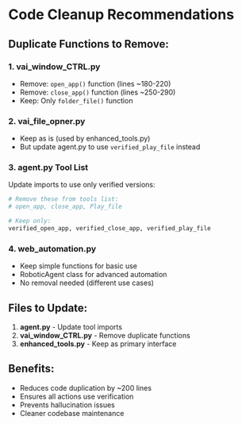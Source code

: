# Code Cleanup Recommendations

## Duplicate Functions to Remove:

### 1. vai_window_CTRL.py
- Remove: `open_app()` function (lines ~180-220)
- Remove: `close_app()` function (lines ~250-290)
- Keep: Only `folder_file()` function

### 2. vai_file_opner.py  
- Keep as is (used by enhanced_tools.py)
- But update agent.py to use `verified_play_file` instead

### 3. agent.py Tool List
Update imports to use only verified versions:
```python
# Remove these from tools list:
# open_app, close_app, Play_file

# Keep only:
verified_open_app, verified_close_app, verified_play_file
```

### 4. web_automation.py
- Keep simple functions for basic use
- RoboticAgent class for advanced automation
- No removal needed (different use cases)

## Files to Update:

1. **agent.py** - Update tool imports
2. **vai_window_CTRL.py** - Remove duplicate functions  
3. **enhanced_tools.py** - Keep as primary interface

## Benefits:
- Reduces code duplication by ~200 lines
- Ensures all actions use verification
- Prevents hallucination issues
- Cleaner codebase maintenance